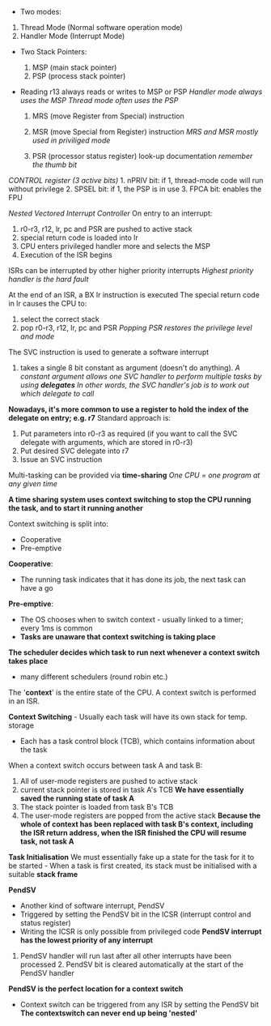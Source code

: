 ﻿-   Two modes:

1.  Thread Mode (Normal software operation mode)
2.  Handler Mode (Interrupt Mode)

-   Two Stack Pointers:

    1.  MSP (main stack pointer)
    2.  PSP (process stack pointer)

-   Reading r13 always reads or writes to MSP or PSP *Handler mode
    always uses the MSP* *Thread mode often uses the PSP*

    1.  MRS (move Register from Special) instruction

    2.  MSR (move Special from Register) instruction *MRS and MSR mostly
        used in priviliged mode*

    3.  PSR (processor status register) look-up documentation *remember
        the thumb bit*

*CONTROL register (3 active bits)* 1. nPRIV bit: if 
1, thread-mode code will run without privilege 
2. SPSEL bit: if 1, the PSP is in use 
3. FPCA bit: enables the FPU

*Nested Vectored Interrupt Controller* 
On entry to an interrupt: 
1. r0-r3, r12, lr, pc and PSR are pushed to active stack
2. special return code is loaded into lr 
3. CPU enters privileged handler more and selects the MSP  
4. Execution of the ISR begins

ISRs can be interrupted by other higher priority interrupts *Highest
priority handler is the hard fault*

At the end of an ISR, a BX lr instruction is executed The special return
code in lr causes the CPU to: 
1. select the correct stack 
2. pop r0-r3, r12, lr, pc and PSR *Popping PSR restores the privilege level and mode*

The SVC instruction is used to generate a software interrupt 
1. takes a single 8 bit constant as argument (doesn't do anything). 
*A constant argument allows one SVC handler to perform multiple tasks by using
**delegates*** 
*In other words, the SVC handler's job is to work out
which delegate to call*

**Nowadays, it's more common to use a register to hold the index of the
delegate on entry; e.g. r7** 
Standard approach is: 
1. Put parameters
into r0-r3 as required (if you want to call the SVC delegate with
arguments, which are stored in r0-r3) 
2. Put desired SVC delegate into
r7 
3. Issue an SVC instruction

Multi-tasking can be provided via **time-sharing** 
*One CPU = one program at any given time*

**A time sharing system uses context switching to stop the CPU running
the task, and to start it running another**

Context switching is split into: 
- Cooperative 
- Pre-emptive

**Cooperative**: 
- The running task indicates that it has done its job,
the next task can have a go
 
**Pre-emptive**: 
- The OS chooses when to switch context - usually linked to a timer; every 1ms is common 
- **Tasks are unaware that context switching is taking place**

**The scheduler decides which task to run next whenever a context switch
takes place** 
- many different schedulers (round robin etc.)

The '**context**' is the entire state of the CPU. A context switch is
performed in an ISR.

**Context Switching** - Usually each task will have its own stack for
temp. storage 
- Each has a task control block (TCB), which contains
information about the task

When a context switch occurs between task A and task B: 
1. All of user-mode registers are pushed to active stack 
2. current stack pointer is stored in task A's TCB 
**We have essentially saved the running
state of task A** 
3. The stack pointer is loaded from task B's TCB 
4. The user-mode registers are popped from the active stack 
**Because the whole of context has been replaced with task B's context, including the
ISR return address, when the ISR finished the CPU will resume task, not
task A**

**Task Initialisation** 
We must essentially fake up a state for the task for it to be started - When a task is first created, its stack must be initialised with a suitable **stack frame**

**PendSV** 
- Another kind of software interrupt, PendSV 
- Triggered by setting the PendSV bit in the ICSR (interrupt control and status
register) 
- Writing the ICSR is only possible from privileged code
**PendSV interrupt has the lowest priority of any interrupt** 
1. PendSV handler will run last after all other interrupts have been processed 2.
PendSV bit is cleared automatically at the start of the PendSV handler

**PendSV is the perfect location for a context switch** 
- Context switch can be triggered from any ISR by setting the PendSV bit 
**The contextswitch can never end up being 'nested'**
